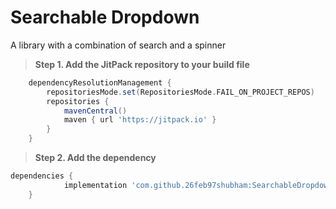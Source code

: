 # Searchable Dropdown 
A library with a combination of search and a spinner

> **Step 1. Add the JitPack repository to your build file**

```gradle
    dependencyResolutionManagement {
		repositoriesMode.set(RepositoriesMode.FAIL_ON_PROJECT_REPOS)
		repositories {
			mavenCentral()
			maven { url 'https://jitpack.io' }
		}
	}
```
> **Step 2. Add the dependency**
```gradle
dependencies {
	        implementation 'com.github.26feb97shubham:SearchableDropdown:Tag'
	}
```
